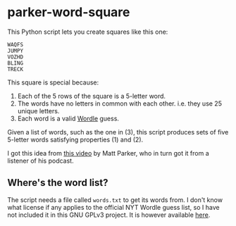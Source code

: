 # parker-word-square

This Python script lets you create squares like this one:
```
WAQFS
JUMPY
VOZHD
BLING
TRECK
```
This square is special because:
1) Each of the 5 rows of the square is a 5-letter word.
2) The words have no letters in common with each other. i.e. they use 25 unique letters.
3) Each word is a valid [Wordle](https://www.nytimes.com/games/wordle/index.html) guess.

Given a list of words, such as the one in (3), this script produces sets of five 5-letter words satisfying properties (1) and (2).

I got this idea from [this video](https://youtu.be/_-AfhLQfb6w) by Matt Parker, who in turn got it from a listener of his podcast.

## Where's the word list?

The script needs a file called `words.txt` to get its words from. I don't know what license if any applies to the official NYT Wordle guess list, so I have not included it in this GNU GPLv3 project. It is however available [here](https://github.com/tabatkins/wordle-list).
